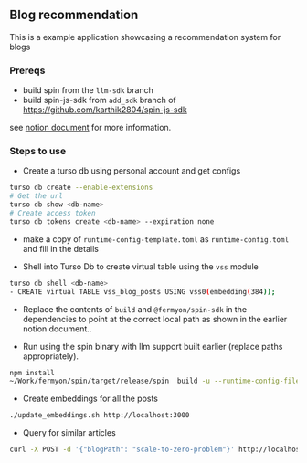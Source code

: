 ## Blog recommendation 

This is a example application showcasing a recommendation system for blogs

### Prereqs 

- build spin from the `llm-sdk` branch
- build spin-js-sdk from `add_sdk` branch of https://github.com/karthik2804/spin-js-sdk

see [notion document](https://www.notion.so/fermyon/Spin-AI-Inferencing-Setup-e86964bf27fe48bdaf68d374d23b0e51) for more information.

### Steps to use

- Create a turso db using personal account and get configs

```bash
turso db create --enable-extensions
# Get the url
turso db show <db-name>
# Create access token
turso db tokens create <db-name> --expiration none 
```

- make a copy of `runtime-config-template.toml` as `runtime-config.toml`  and fill in the details 

- Shell into Turso Db to create virtual table using the `vss` module

```bash
turso db shell <db-name>
- CREATE virtual TABLE vss_blog_posts USING vss0(embedding(384));
```

- Replace the contents of `build` and `@fermyon/spin-sdk` in the dependencies to point at the correct local path as shown in the earlier notion document.. 

- Run using the spin binary with llm support built earlier (replace paths appropriately).

```bash
npm install
~/Work/fermyon/spin/target/release/spin  build -u --runtime-config-file runtime-config.toml --sqlite @migrations.sql
```

- Create embeddings for all the posts

```bash
./update_embeddings.sh http://localhost:3000
```

- Query for similar articles

```bash
curl -X POST -d '{"blogPath": "scale-to-zero-problem"}' http://localhost:3000/getRecommendations
```